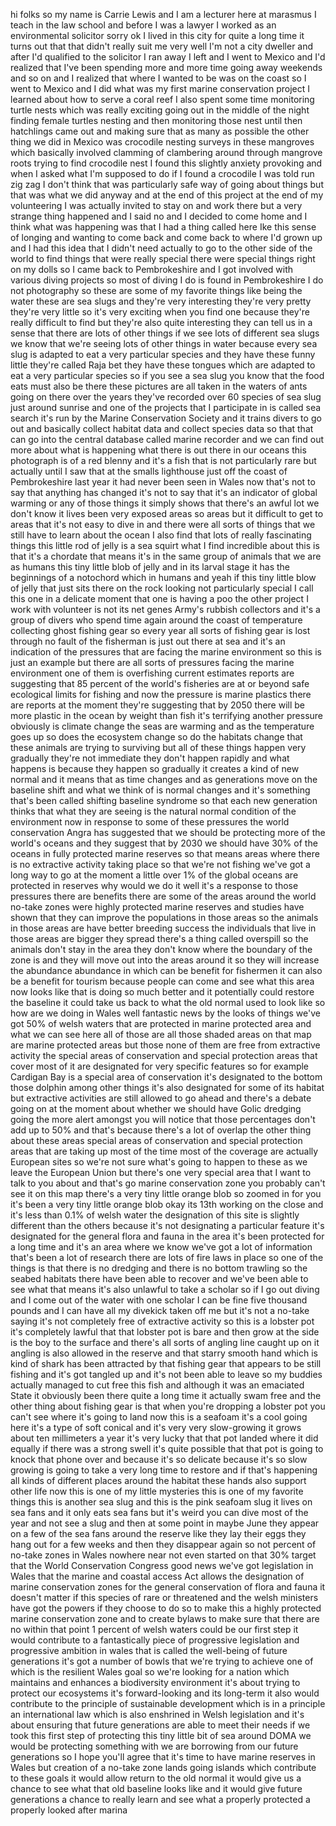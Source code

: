 
hi folks so my name is Carrie Lewis and
I am a lecturer here at marasmus I teach
in the law school and before I was a
lawyer I worked as an environmental
solicitor sorry ok I lived in this city
for quite a long time it turns out that
that didn&#39;t really suit me very well I&#39;m
not a city dweller and after I&#39;d
qualified to the solicitor I ran away I
left and I went to Mexico and I&#39;d
realized that I&#39;ve been spending more
and more time going away weekends and so
on and I realized that where I wanted to
be was on the coast so I went to Mexico
and I did what was my first marine
conservation project I learned about how
to serve a coral reef I also spent some
time monitoring turtle nests which was
really exciting going out in the middle
of the night finding female turtles
nesting and then monitoring those nest
until then hatchlings came out and
making sure that as many as possible the
other thing we did in Mexico was
crocodile nesting surveys in these
mangroves which basically involved
clamming of clambering around through
mangrove roots trying to find crocodile
nest
I found this slightly anxiety provoking
and when I asked what I&#39;m supposed to do
if I found a crocodile I was told run
zig zag I don&#39;t think that was
particularly safe way of going about
things but that was what we did anyway
and at the end of this project at the
end of my volunteering I was actually
invited to stay on and work there but a
very strange thing happened and I said
no and I decided to come home and I
think what was happening was that I had
a thing called here Ike this sense of
longing and wanting to come back and
come back to where I&#39;d grown up and I
had this idea that I didn&#39;t need
actually to go to the other side of the
world to find things that were really
special there were special things right
on my dolls
so I came back to Pembrokeshire and I
got involved with various diving
projects
so most of diving I do is found in
Pembrokeshire I do not photography so
these are some of my favorite things
like being the water these are sea slugs
and they&#39;re very interesting they&#39;re
very pretty they&#39;re very little so it&#39;s
very exciting when you find one because
they&#39;re really difficult to find but
they&#39;re also quite interesting they can
tell us in a sense that there are lots
of other things if we see lots of
different sea slugs we know that we&#39;re
seeing lots of other things in water
because every sea slug is adapted to eat
a very particular species and they have
these funny little they&#39;re called Raja
bet they have these tongues which are
adapted to eat a very particular species
so if you see a sea slug you know that
the food eats must also be there these
pictures are all taken in the waters of
ants going on there over the years
they&#39;ve recorded over 60 species of sea
slug just around sunrise and one of the
projects that I participate in is called
sea search it&#39;s run by the Marine
Conservation Society and it trains
divers to go out and basically collect
habitat data and collect species data so
that that can go into the central
database called marine recorder and we
can find out more about what is
happening what there is out there in our
oceans this photograph is of a red
blenny and it&#39;s a fish that is not
particularly rare but actually until I
saw that at the smalls lighthouse just
off the coast of Pembrokeshire last year
it had never been seen in Wales now
that&#39;s not to say that anything has
changed it&#39;s not to say that it&#39;s an
indicator of global warming or any of
those things it simply shows that
there&#39;s an awful lot we don&#39;t know
it lives been very exposed areas so
areas but it difficult to get to areas
that it&#39;s not easy to dive in and there
were all sorts of things that we still
have to learn about the ocean I also
find that lots of really fascinating
things this little rod of jelly is a sea
squirt
what I find incredible about this is
that it&#39;s a chordate that means it&#39;s in
the same group of animals that we are as
humans this tiny little blob of jelly
and in its larval stage it has the
beginnings of a notochord which in
humans and yeah if this tiny little blow
of jelly that just sits there on the
rock looking not particularly special I
call this one in a delicate moment that
one is having a poo the other project I
work with volunteer is not its net genes
Army&#39;s rubbish collectors and it&#39;s a
group of divers who spend time again
around the coast of temperature
collecting ghost fishing gear so every
year all sorts of fishing gear is lost
through no fault of the fisherman is
just out there at sea and it&#39;s an
indication of the pressures that are
facing the marine environment so this is
just an example but there are all sorts
of pressures facing the marine
environment one of them is overfishing
current estimates reports are suggesting
that 85 percent of the world&#39;s fisheries
are at or beyond safe ecological limits
for fishing and now the pressure is
marine plastics there are reports at the
moment they&#39;re suggesting that by 2050
there will be more plastic in the ocean
by weight than fish it&#39;s terrifying
another pressure obviously is climate
change the seas are warming and as the
temperature goes up so does the
ecosystem change so do the habitats
change that these animals are trying to
surviving but all of these things happen
very gradually they&#39;re not immediate
they don&#39;t happen rapidly and what
happens is because they happen so
gradually it creates a kind of new
normal and it means that as time changes
and as generations move on the baseline
shift
and what we think of is normal changes
and it&#39;s something that&#39;s been called
shifting baseline syndrome so that each
new generation thinks that what they are
seeing is the natural normal condition
of the environment now in response to
some of these pressures the world
conservation Angra has suggested that we
should be protecting more of the world&#39;s
oceans and they suggest that by 2030 we
should have 30% of the oceans in fully
protected marine reserves
so that means areas where there is no
extractive activity taking place so that
we&#39;re not fishing we&#39;ve got a long way
to go at the moment a little over 1% of
the global oceans are protected in
reserves why would we do it well it&#39;s a
response to those pressures there are
benefits there are some of the areas
around the world no-take zones were
highly protected marine reserves and
studies have shown that they can improve
the populations in those areas so the
animals in those areas are have better
breeding success the individuals that
live in those areas are bigger they
spread there&#39;s a thing called overspill
so the animals don&#39;t stay in the area
they don&#39;t know where the boundary of
the zone is and they will move out into
the areas around it so they will
increase the abundance abundance in
which can be benefit for fishermen it
can also be a benefit for tourism
because people can come and see what
this area now looks like that is doing
so much better and it potentially could
restore the baseline it could take us
back to what the old normal used to look
like so how are we doing in Wales well
fantastic news by the looks of things
we&#39;ve got 50% of welsh waters that are
protected in marine protected area
and what we can see here all of those
are all those shaded areas on that map
are marine protected areas but those
none of them are free from extractive
activity the special areas of
conservation and special protection
areas that cover most of it are
designated for very specific features so
for example Cardigan Bay is a special
area of conservation it&#39;s designated to
the bottom those dolphin among other
things it&#39;s also designated for some of
its habitat but extractive activities
are still allowed to go ahead and
there&#39;s a debate going on at the moment
about whether we should have Golic
dredging going the more alert amongst
you will notice that those percentages
don&#39;t add up to 50% and that&#39;s because
there&#39;s a lot of overlap the other thing
about these areas special areas of
conservation and special protection
areas that are taking up most of the
time most of the coverage are actually
European sites so we&#39;re not sure what&#39;s
going to happen to these as we leave the
European Union but there&#39;s one very
special area that I want to talk to you
about and that&#39;s go marine conservation
zone you probably can&#39;t see it on this
map there&#39;s a very tiny little orange
blob so zoomed in for you it&#39;s been a
very tiny little orange blob okay its
13th working on the close and it&#39;s less
than 0.1% of welsh water the designation
of this site is slightly different than
the others because it&#39;s not designating
a particular feature it&#39;s designated for
the general flora and fauna in the area
it&#39;s been protected for a long time and
it&#39;s an area where we know we&#39;ve got a
lot of information that&#39;s been a lot of
research there are lots of fire laws in
place so one of the things is that there
is no dredging and there is no bottom
trawling so the seabed habitats there
have been able to recover and we&#39;ve been
able to see what that means it&#39;s also
unlawful
to take a scholar so if I go out diving
and I come out of the water with one
scholar I can be fine five thousand
pounds and I can have all my divekick
taken off me but it&#39;s not a no-take
saying it&#39;s not completely free of
extractive activity so this is a lobster
pot it&#39;s completely lawful that that
lobster pot is bare and then grow at the
side is the boy to the surface and
there&#39;s all sorts of angling line caught
up on it angling is also allowed in the
reserve and that starry smooth hand
which is kind of shark has been
attracted by that fishing gear that
appears to be still fishing and it&#39;s got
tangled up and it&#39;s not been able to
leave so my buddies actually managed to
cut free this fish and although it was
an emaciated State it obviously been
there quite a long time it actually swam
free and the other thing about fishing
gear is that when you&#39;re dropping a
lobster pot you can&#39;t see where it&#39;s
going to land now this is a seafoam it&#39;s
a cool going here it&#39;s a type of soft
conical and it&#39;s very very slow-growing
it grows about ten millimeters a year
it&#39;s very lucky that that pot landed
where it did equally if there was a
strong swell it&#39;s quite possible that
that pot is going to knock that phone
over and because it&#39;s so delicate
because it&#39;s so slow growing is going to
take a very long time to restore and if
that&#39;s happening all kinds of different
places around the habitat these hands
also support other life now this is one
of my little mysteries this is one of my
favorite things this is another sea slug
and this is the pink seafoam slug it
lives on sea fans and it only eats sea
fans but it&#39;s weird you can dive most of
the year and not see a slug and then at
some point in maybe June they appear
on a few of the sea fans around the
reserve like they lay their eggs they
hang out for a few weeks and then they
disappear again
so not percent of no-take zones in Wales
nowhere near not even started on that
30% target that the World Conservation
Congress good news we&#39;ve got legislation
in Wales that the marine and coastal
access Act allows the designation of
marine conservation zones for the
general conservation of flora and fauna
it doesn&#39;t matter if this species of
rare or threatened and the welsh
ministers have got the powers if they
choose to do so to make this a highly
protected marine conservation zone and
to create bylaws to make sure that there
are no within that point 1 percent of
welsh waters could be our first step it
would contribute to a fantastically
piece of progressive legislation and
progressive ambition in wales that is
called the well-being of future
generations
it&#39;s got a number of bowls that we&#39;re
trying to achieve one of which is the
resilient Wales goal
so we&#39;re looking for a nation which
maintains and enhances a biodiversity
environment it&#39;s about trying to protect
our ecosystems
it&#39;s forward-looking and its long-term
it also would contribute to the
principle of sustainable development
which is in a principle an international
law which is also enshrined in Welsh
legislation and it&#39;s about ensuring that
future generations are able to meet
their needs if we took this first step
of protecting this tiny little bit of
sea around
DOMA
we would be protecting something with we
are borrowing from our future
generations so I hope you&#39;ll agree that
it&#39;s time to have marine reserves in
Wales but creation of a no-take zone
lands going islands which contribute to
these goals
it would allow return to the old normal
it would give us a chance to see what
that old baseline looks like and it
would give future generations a chance
to really learn and see what a properly
protected a properly looked after marina
